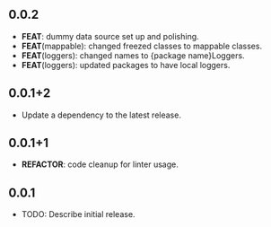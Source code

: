 ## 0.0.2

 - **FEAT**: dummy data source set up and polishing.
 - **FEAT**(mappable): changed freezed classes to mappable classes.
 - **FEAT**(loggers): changed names to {package name}Loggers.
 - **FEAT**(loggers): updated packages to have local loggers.

## 0.0.1+2

 - Update a dependency to the latest release.

## 0.0.1+1

 - **REFACTOR**: code cleanup for linter usage.

## 0.0.1

* TODO: Describe initial release.
